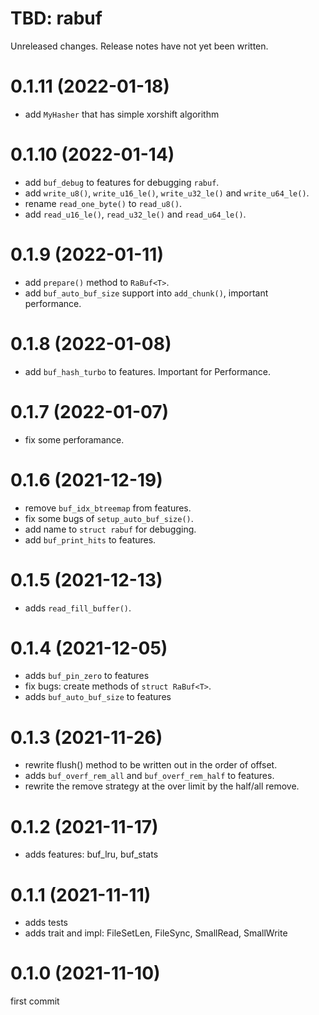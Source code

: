TBD: rabuf
===
Unreleased changes. Release notes have not yet been written.

0.1.11 (2022-01-18)
=====

* add `MyHasher` that has simple xorshift algorithm

0.1.10 (2022-01-14)
=====

* add `buf_debug` to features for debugging `rabuf`.
* add `write_u8()`, `write_u16_le()`, `write_u32_le()` and `write_u64_le()`.
* rename `read_one_byte()` to `read_u8()`.
* add `read_u16_le()`, `read_u32_le()` and `read_u64_le()`.

0.1.9 (2022-01-11)
=====

* add `prepare()` method to `RaBuf<T>`.
* add `buf_auto_buf_size` support into `add_chunk()`, important performance.

0.1.8 (2022-01-08)
=====

* add `buf_hash_turbo` to features. Important for Performance.

0.1.7 (2022-01-07)
=====

* fix some perforamance.

0.1.6 (2021-12-19)
=====

* remove `buf_idx_btreemap` from features.
* fix some bugs of `setup_auto_buf_size()`.
* add name to `struct rabuf` for debugging.
* add `buf_print_hits` to features.

0.1.5 (2021-12-13)
=====

* adds `read_fill_buffer()`.

0.1.4 (2021-12-05)
=====

* adds `buf_pin_zero` to features
* fix bugs: create methods of `struct RaBuf<T>`.
* adds `buf_auto_buf_size` to features

0.1.3 (2021-11-26)
=====

* rewrite flush() method to be written out in the order of offset.
* adds `buf_overf_rem_all` and `buf_overf_rem_half` to features.
* rewrite the remove strategy at the over limit by the half/all remove.

0.1.2 (2021-11-17)
=====

* adds features: buf_lru, buf_stats

0.1.1 (2021-11-11)
=====

* adds tests
* adds trait and impl: FileSetLen, FileSync, SmallRead, SmallWrite

0.1.0 (2021-11-10)
=====

first commit
